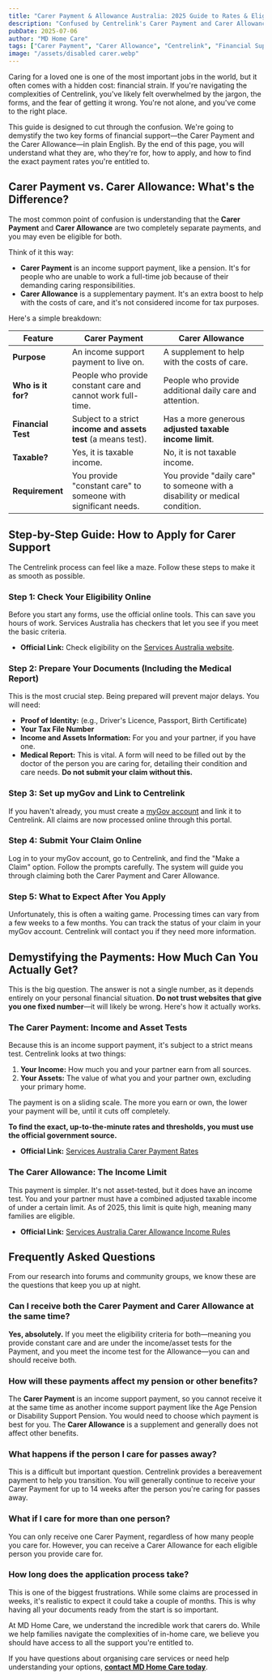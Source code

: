 ```yaml
---
title: "Carer Payment & Allowance Australia: 2025 Guide to Rates & Eligibility"
description: "Confused by Centrelink's Carer Payment and Carer Allowance? This guide explains the 2025 eligibility, income tests, and application process, so you can get the financial support you deserve."
pubDate: 2025-07-06
author: "MD Home Care"
tags: ["Carer Payment", "Carer Allowance", "Centrelink", "Financial Support", "Aged Care"]
image: "/assets/disabled carer.webp"
---
```


Caring for a loved one is one of the most important jobs in the world, but it often comes with a hidden cost: financial strain. If you're navigating the complexities of Centrelink, you've likely felt overwhelmed by the jargon, the forms, and the fear of getting it wrong. You're not alone, and you've come to the right place.

This guide is designed to cut through the confusion. We're going to demystify the two key forms of financial support—the Carer Payment and the Carer Allowance—in plain English. By the end of this page, you will understand what they are, who they're for, how to apply, and how to find the exact payment rates you're entitled to.

## Carer Payment vs. Carer Allowance: What's the Difference?

The most common point of confusion is understanding that the **Carer Payment** and **Carer Allowance** are two completely separate payments, and you may even be eligible for both.

Think of it this way:

*   **Carer Payment** is an income support payment, like a pension. It's for people who are unable to work a full-time job because of their demanding caring responsibilities.
*   **Carer Allowance** is a supplementary payment. It's an extra boost to help with the costs of care, and it's not considered income for tax purposes.

Here's a simple breakdown:

| Feature           | **Carer Payment**                                                                 | **Carer Allowance**                                                       |
| ----------------- | --------------------------------------------------------------------------------- | ------------------------------------------------------------------------- |
| **Purpose**       | An income support payment to live on.                                             | A supplement to help with the costs of care.                              |
| **Who is it for?**  | People who provide constant care and cannot work full-time.                       | People who provide additional daily care and attention.                   |
| **Financial Test**  | Subject to a strict **income and assets test** (a means test).                    | Has a more generous **adjusted taxable income limit**.                    |
| **Taxable?**      | Yes, it is taxable income.                                                        | No, it is not taxable income.                                             |
| **Requirement**   | You provide "constant care" to someone with significant needs.                    | You provide "daily care" to someone with a disability or medical condition. |

## Step-by-Step Guide: How to Apply for Carer Support

The Centrelink process can feel like a maze. Follow these steps to make it as smooth as possible.

### Step 1: Check Your Eligibility Online
Before you start any forms, use the official online tools. This can save you hours of work. Services Australia has checkers that let you see if you meet the basic criteria.

*   **Official Link:** Check eligibility on the [Services Australia website](https://www.servicesaustralia.gov.au/carer-payment).

### Step 2: Prepare Your Documents (Including the Medical Report)
This is the most crucial step. Being prepared will prevent major delays. You will need:
*   **Proof of Identity:** (e.g., Driver's Licence, Passport, Birth Certificate)
*   **Your Tax File Number**
*   **Income and Assets Information:** For you and your partner, if you have one.
*   **Medical Report:** This is vital. A form will need to be filled out by the doctor of the person you are caring for, detailing their condition and care needs. **Do not submit your claim without this.**

### Step 3: Set up myGov and Link to Centrelink
If you haven't already, you must create a [myGov account](https://my.gov.au/) and link it to Centrelink. All claims are now processed online through this portal.

### Step 4: Submit Your Claim Online
Log in to your myGov account, go to Centrelink, and find the "Make a Claim" option. Follow the prompts carefully. The system will guide you through claiming both the Carer Payment and Carer Allowance.

### Step 5: What to Expect After You Apply
Unfortunately, this is often a waiting game. Processing times can vary from a few weeks to a few months. You can track the status of your claim in your myGov account. Centrelink will contact you if they need more information.

## Demystifying the Payments: How Much Can You Actually Get?

This is the big question. The answer is not a single number, as it depends entirely on your personal financial situation. **Do not trust websites that give you one fixed number**—it will likely be wrong. Here's how it actually works.

### The Carer Payment: Income and Asset Tests
Because this is an income support payment, it's subject to a strict means test. Centrelink looks at two things:
1.  **Your Income:** How much you and your partner earn from all sources.
2.  **Your Assets:** The value of what you and your partner own, excluding your primary home.

The payment is on a sliding scale. The more you earn or own, the lower your payment will be, until it cuts off completely.

**To find the exact, up-to-the-minute rates and thresholds, you must use the official government source.**
*   **Official Link:** [Services Australia Carer Payment Rates](https://www.servicesaustralia.gov.au/carer-payment/how-much-you-can-get)

### The Carer Allowance: The Income Limit
This payment is simpler. It's not asset-tested, but it does have an income test. You and your partner must have a combined adjusted taxable income of under a certain limit. As of 2025, this limit is quite high, meaning many families are eligible.

*   **Official Link:** [Services Australia Carer Allowance Income Rules](https://www.servicesaustralia.gov.au/carer-allowance/how-much-you-can-get)

## Frequently Asked Questions

From our research into forums and community groups, we know these are the questions that keep you up at night.

### Can I receive both the Carer Payment and Carer Allowance at the same time?
**Yes, absolutely.** If you meet the eligibility criteria for both—meaning you provide constant care and are under the income/asset tests for the Payment, and you meet the income test for the Allowance—you can and should receive both.

### How will these payments affect my pension or other benefits?
The **Carer Payment** is an income support payment, so you cannot receive it at the same time as another income support payment like the Age Pension or Disability Support Pension. You would need to choose which payment is best for you. The **Carer Allowance** is a supplement and generally does not affect other benefits.

### What happens if the person I care for passes away?
This is a difficult but important question. Centrelink provides a bereavement payment to help you transition. You will generally continue to receive your Carer Payment for up to 14 weeks after the person you're caring for passes away.

### What if I care for more than one person?
You can only receive one Carer Payment, regardless of how many people you care for. However, you can receive a Carer Allowance for each eligible person you provide care for.

### How long does the application process take?
This is one of the biggest frustrations. While some claims are processed in weeks, it's realistic to expect it could take a couple of months. This is why having all your documents ready from the start is so important.

At MD Home Care, we understand the incredible work that carers do. While we help families navigate the complexities of in-home care, we believe you should have access to all the support you're entitled to.

If you have questions about organising care services or need help understanding your options, **[contact MD Home Care today](/contact)**. 